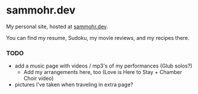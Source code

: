 # sammohr.dev

My personal site, hosted at [sammohr.dev][personal site].

You can find my resume, Sudoku, my movie reviews, and my recipes there.

[personal site]: https://sammohr.dev

### TODO

- add a music page with videos / mp3's of my performances (Glub solos?)
  - Add my arrangements here, too (Love is Here to Stay + Chamber Choir video)
- pictures I've taken when traveling in extra page?

